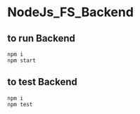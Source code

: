 # NodeJs_FS_Backend 

## to run Backend 

```shell
npm i 
npm start
```

## to test Backend 

```shell
npm i
npm test
```

